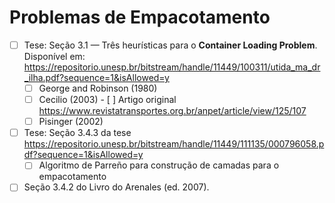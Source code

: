 # Problemas de Empacotamento

- [ ] Tese: Seção 3.1 — Três heurísticas para o **Container Loading Problem**. Disponível em: https://repositorio.unesp.br/bitstream/handle/11449/100311/utida_ma_dr_ilha.pdf?sequence=1&isAllowed=y
    - [ ] George and Robinson (1980)
    - [ ] Cecilio (2003) - [ ] Artigo original https://www.revistatransportes.org.br/anpet/article/view/125/107
    - [ ] Pisinger (2002)
- [ ] Tese: Seção 3.4.3 da tese https://repositorio.unesp.br/bitstream/handle/11449/111135/000796058.pdf?sequence=1&isAllowed=y
    - [ ] Algoritmo de Parreño para construção de camadas para o empacotamento
- [ ] Seção 3.4.2 do Livro do Arenales (ed. 2007).